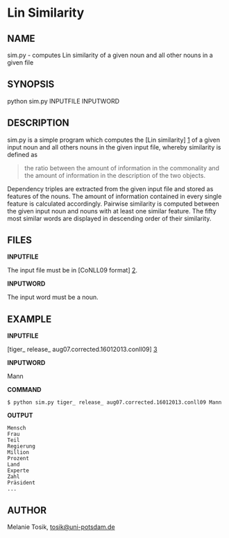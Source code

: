 Lin Similarity
================================

NAME
----

sim.py - computes Lin similarity of a given noun and all other nouns in a given file

SYNOPSIS
--------

python sim.py INPUTFILE INPUTWORD

DESCRIPTION
-----------

sim.py is a simple program which computes the [Lin similarity] [1] of a given input noun and all others nouns in the given input file, whereby similarity is defined as

> the ratio between the amount of information in the commonality and the amount of information in the description of the two objects.

Dependency triples are extracted from the given input file and stored as features of the nouns. The amount of information contained in every single feature is calculated accordingly. Pairwise similarity is computed between the given input noun and nouns with at least one similar feature. The fifty most similar words are displayed in descending order of their similarity.

FILES
-----

**INPUTFILE**

The input file must be in [CoNLL09 format] [2].

**INPUTWORD**

The input word must be a noun.

EXAMPLE
-------

**INPUTFILE**

[tiger_ release_ aug07.corrected.16012013.conll09] [3]


**INPUTWORD**

Mann


**COMMAND**

    $ python sim.py tiger_ release_ aug07.corrected.16012013.conll09 Mann
    

**OUTPUT**

    Mensch
    Frau
    Teil
    Regierung
    Million
    Prozent
    Land
    Experte
    Zahl
    Präsident
    ...

AUTHOR
------
Melanie Tosik, tosik@uni-potsdam.de


[1]: http://webdocs.cs.ualberta.ca/~lindek/papers/sim.pdf
[2]: http://nextens.uvt.nl/depparse-wiki/DataFormat
[3]: http://www.ims.uni-stuttgart.de/forschung/ressourcen/korpora/tiger.html
